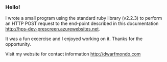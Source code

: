 ### Hello!

I wrote a small program using the standard ruby library (v2.2.3) to perform an HTTP POST request to the end-point described in this documentation http://hps-dev-prescreen.azurewebsites.net.

It was a fun excercise and I enjoyed working on it. Thanks for the opportunity.

Visit my website for contact information http://dwarfmondo.com
